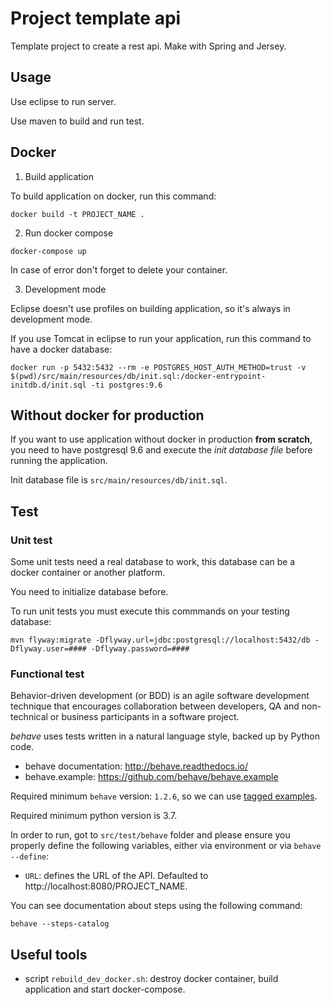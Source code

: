 # Project template api

Template project to create a rest api. Make with Spring and Jersey.

## Usage

Use eclipse to run server.

Use maven to build and run test.

## Docker

1. Build application

To build application on docker, run this command:

`docker build -t PROJECT_NAME .`

2. Run docker compose

`docker-compose up`

In case of error don't forget to delete your container.

3. Development mode

Eclipse doesn't use profiles on building application, so it's always in development mode.

If you use Tomcat in eclipse to run your application, run this command to have a docker database:

`docker run -p 5432:5432 --rm -e POSTGRES_HOST_AUTH_METHOD=trust -v $(pwd)/src/main/resources/db/init.sql:/docker-entrypoint-initdb.d/init.sql -ti postgres:9.6`

## Without docker for production

If you want to use application without docker in production **from scratch**, you need to have postgresql 9.6 and execute the *init database file* before running the application.

Init database file is `src/main/resources/db/init.sql`.

## Test

### Unit test
Some unit tests need a real database to work, this database can be a docker container or another platform.

You need to initialize database before.

To run unit tests you must execute this commmands on your testing database:

`mvn flyway:migrate -Dflyway.url=jdbc:postgresql://localhost:5432/db -Dflyway.user=#### -Dflyway.password=####`

### Functional test

Behavior-driven development (or BDD) is an agile software development technique that encourages collaboration between developers, QA and non-technical or business participants in a software project.

_behave_ uses tests written in a natural language style, backed up by Python code.

 - behave documentation: http://behave.readthedocs.io/
 - behave.example: https://github.com/behave/behave.example

Required minimum `behave` version: `1.2.6`, so we can use [tagged examples](https://github.com/behave/behave/blob/master/docs/new_and_noteworthy_v1.2.6.rst).

Required minimum python version is 3.7.

In order to run, got to `src/test/behave` folder and please ensure you properly define the following variables, either via environment or via `behave --define`:
 - `URL`: defines the URL of the API. Defaulted to http://localhost:8080/PROJECT_NAME.

You can see documentation about steps using the following command:

`behave --steps-catalog`

## Useful tools

* script `rebuild_dev_docker.sh`: destroy docker container, build application and start docker-compose.


